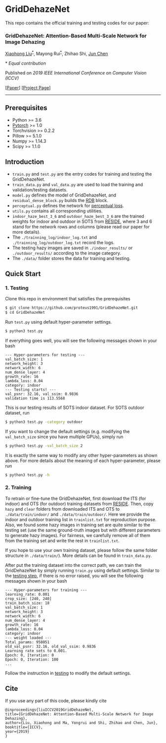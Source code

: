 # GridDehazeNet
This repo contains the official training and testing codes for our paper:

### GridDehazeNet: Attention-Based Multi-Scale Network for Image Dehazing
[Xiaohong Liu](https://xiaohongliu.ca)<sup>[*](#myfootnote1)</sup>, Mayong Rui<sup>[*](#myfootnote1)</sup>, Zhihao Shi, [Jun Chen](http://www.ece.mcmaster.ca/~junchen/)

<a name="myfootnote1">*</a> _Equal contribution_

Published on _2019 IEEE International Conference on Computer Vision (ICCV)_

[[Paper]()] [[Project Page](https://xiaohongliu.ca/GridDehazeNet/)]
___

## Prerequisites
- Python >= 3.6  
- [Pytorch](https://pytorch.org/) >= 1.0  
- Torchvision >= 0.2.2  
- Pillow >= 5.1.0  
- Numpy >= 1.14.3
- Scipy >= 1.1.0

## Introduction
- ```train.py``` and ```test.py``` are the entry codes for training and testing the GridDehazeNet.
- ```train_data.py``` and ```val_data.py``` are used to load the training and validation/testing datasets.
- ```model.py``` defines the model of GridDehazeNet, and ```residual_dense_block.py``` builds the [RDB](https://arxiv.org/abs/1802.08797) block.
- ```perceptual.py``` defines the network for [perceptual loss](https://arxiv.org/abs/1603.08155).
- ```utils.py``` contains all corresponding utilities.
- ```indoor_haze_best_3_6``` and ```outdoor_haze_best_3_6``` are the trained weights for indoor and outdoor in SOTS from [RESIDE](https://sites.google.com/view/reside-dehaze-datasets/reside-v0?authuser=0), where 3 and 6 stand for the network rows and columns (please read our paper for more details).
- The ```./trainning_log/indoor_log.txt``` and ```./trainning_log/outdoor_log.txt``` record the logs.
- The testing hazy images are saved in ```./indoor_results/``` or ```./outdoor_results/``` according to the image category.
- The ```./data/``` folder stores the data for training and testing.

## Quick Start

### 1. Testing
Clone this repo in environment that satisfies the prerequisites

```bash
$ git clone https://github.com/proteus1991/GridDehazeNet.git
$ cd GridDehazeNet
```
Run ```test.py``` using default hyper-parameter settings. 
```bash
$ python3 test.py
```
If everything goes well, you will see the following messages shown in your bash

```
--- Hyper-parameters for testing ---
val_batch_size: 1
network_height: 3
network_width: 6
num_dense_layer: 4
growth_rate: 16
lambda_loss: 0.04
category: indoor
--- Testing starts! ---
val_psnr: 32.16, val_ssim: 0.9836
validation time is 113.5568
```
This is our testing results of SOTS indoor dataset. For SOTS outdoor dataset, run

```bash
$ python3 test.py -category outdoor
```

If you want to change the default settings (e.g. modifying the ```val_batch_size``` since you have multiple GPUs), simply run

```bash
$ python3 test.py -val_batch_size 2
```
It is exactly the same way to modify any other hyper-parameters as shown above. For more details about the meaning of each hyper-parameter, please run

```bash
$ python3 test.py -h
```

### 2. Training
To retrain or fine-tune the GridDehazeNet, first download the ITS (for indoor) and OTS (for outdoor) training datasets from [RESIDE](https://sites.google.com/view/reside-dehaze-datasets/reside-v0?authuser=0).
Then, copy ```hazy``` and ```clear``` folders from downloaded ITS and OTS to ```./data/train/indoor/``` and ```./data/train/outdoor/```. Here we provide the indoor and outdoor training list in ```trainlist.txt``` for reproduction purpose. Also, we found some hazy images in training set are quite similar to the testing set (use the same ground-truth images but with different parameters to generate hazy images). For fairness, we carefully remove all of them from the training set and write the rest in ```trainlist.txt```.

If you hope to use your own training dataset, please follow the same folder structure in ```./data/train/```). More details can be found in ```train_data.py```.

After put the training dataset into the correct path, we can train the GridDehazeNet by simply running ```train.py``` using default settings.
Similar to the [testing step](#quick-start), if there is no error raised, you will see the following messages shown in your bash

```
--- Hyper-parameters for training ---
learning_rate: 0.001
crop_size: [240, 240]
train_batch_size: 18
val_batch_size: 1
network_height: 3
network_width: 6
num_dense_layer: 4
growth_rate: 16
lambda_loss: 0.04
category: indoor
--- weight loaded ---
Total_params: 958051
old_val_psnr: 32.16, old_val_ssim: 0.9836
Learning rate sets to 0.001.
Epoch: 0, Iteration: 0
Epoch: 0, Iteration: 100
...
```
Follow the instruction in [testing](#quick-start) to modify the default settings.

## Cite
If you use any part of this code, please kindly cite

```
@inproceedings{liuICCV2019GridDehazeNet,
title={GridDehazeNet: Attention-Based Multi-Scale Network for Image Dehazing},
author={Liu, Xiaohong and Ma, Yongrui and Shi, Zhihao and Chen, Jun},
booktitle={ICCV},
year={2019}
}
```


